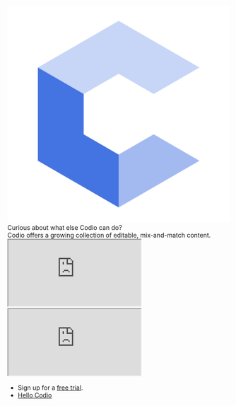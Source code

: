 <div class="title-area">
  <img class="pie-chart" src=".guides/img/codio-small.png" />
  <div class="main-title">
    Curious about what else Codio can do?
  </div>
</div>

<div class="marketing">
  Codio offers a growing collection of editable, mix-and-match content.
</div>

<div id="frames">
  <iframe src="https://www.codio.com/resources"></iframe>
  <iframe id="hubspot" src="https://share.hsforms.com/1X15WxFZWShmlzci6RS6Ayw1bqjh"></iframe>
</div>

<div class="blurb">
  <ul>
    <li>Sign up for a <a href="https://codio.com/start-edu-trial?hsCtaTracking=a1825352-2bf8-4908-bcfb-4f64e371645b%7Cb5e5cb7b-e69a-493c-a861-966523e87d4a">free trial</a>.</li>
    <li><a href="https://codio.com/home/starter-packs?tab=2&sDirection=desc&sProp=installCount&filter=hello">Hello Codio</a></li>
  </ul>
</div>